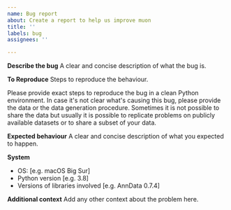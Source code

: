 ```yaml
---
name: Bug report
about: Create a report to help us improve muon
title: ''
labels: bug
assignees: ''

---
```


**Describe the bug**
A clear and concise description of what the bug is.

**To Reproduce**
Steps to reproduce the behaviour.

Please provide exact steps to reproduce the bug in a clean Python environment. In case it's not clear what's causing this bug, please provide the data or the data generation procedure.
Sometimes it is not possible to share the data but usually it is possible to replicate problems on publicly available datasets or to share a subset of your data.

**Expected behaviour**
A clear and concise description of what you expected to happen.

**System**
 - OS: [e.g. macOS Big Sur]
 - Python version [e.g. 3.8]
 - Versions of libraries involved [e.g. AnnData 0.7.4]

**Additional context**
Add any other context about the problem here.
